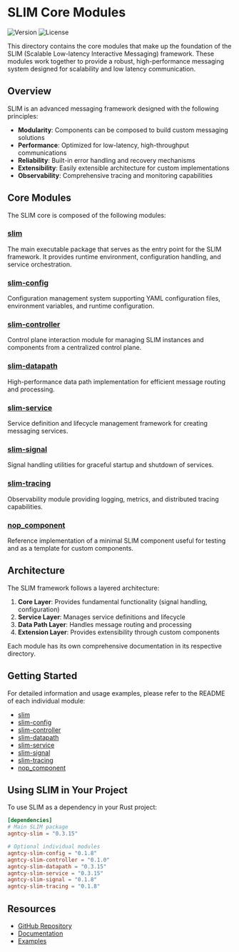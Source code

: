 # SLIM Core Modules

![Version](https://img.shields.io/badge/version-0.3.x-blue)
![License](https://img.shields.io/badge/license-Apache--2.0-green)

This directory contains the core modules that make up the foundation of the SLIM
(Scalable Low-latency Interactive Messaging) framework. These modules work
together to provide a robust, high-performance messaging system designed for
scalability and low latency communication.

## Overview

SLIM is an advanced messaging framework designed with the following principles:

- **Modularity**: Components can be composed to build custom messaging solutions
- **Performance**: Optimized for low-latency, high-throughput communications
- **Reliability**: Built-in error handling and recovery mechanisms
- **Extensibility**: Easily extensible architecture for custom implementations
- **Observability**: Comprehensive tracing and monitoring capabilities

## Core Modules

The SLIM core is composed of the following modules:

### [slim](./slim/)

The main executable package that serves as the entry point for the SLIM
framework. It provides runtime environment, configuration handling, and service
orchestration.

### [slim-config](./config/)

Configuration management system supporting YAML configuration files, environment
variables, and runtime configuration.

### [slim-controller](./controller/)

Control plane interaction module for managing SLIM instances and components from
a centralized control plane.

### [slim-datapath](./datapath/)

High-performance data path implementation for efficient message routing and
processing.

### [slim-service](./service/)

Service definition and lifecycle management framework for creating messaging
services.

### [slim-signal](./signal/)

Signal handling utilities for graceful startup and shutdown of services.

### [slim-tracing](./tracing/)

Observability module providing logging, metrics, and distributed tracing
capabilities.

### [nop_component](./nop_component/)

Reference implementation of a minimal SLIM component useful for testing and as a
template for custom components.

## Architecture

The SLIM framework follows a layered architecture:

1. **Core Layer**: Provides fundamental functionality (signal handling,
   configuration)
2. **Service Layer**: Manages service definitions and lifecycle
3. **Data Path Layer**: Handles message routing and processing
4. **Extension Layer**: Provides extensibility through custom components

Each module has its own comprehensive documentation in its respective directory.

## Getting Started

For detailed information and usage examples, please refer to the README of each
individual module:

- [slim](./slim/README.md)
- [slim-config](./config/README.md)
- [slim-controller](./controller/README.md)
- [slim-datapath](./datapath/README.md)
- [slim-service](./service/README.md)
- [slim-signal](./signal/README.md)
- [slim-tracing](./tracing/README.md)
- [nop_component](./nop_component/README.md)

## Using SLIM in Your Project

To use SLIM as a dependency in your Rust project:

```toml
[dependencies]
# Main SLIM package
agntcy-slim = "0.3.15"

# Optional individual modules
agntcy-slim-config = "0.1.8"
agntcy-slim-controller = "0.1.0"
agntcy-slim-datapath = "0.3.15"
agntcy-slim-service = "0.3.15"
agntcy-slim-signal = "0.1.8"
agntcy-slim-tracing = "0.1.8"
```

## Resources

- [GitHub Repository](https://github.com/agntcy/slim)
- [Documentation](https://docs.agntcy.ai/slim/)
- [Examples](https://github.com/agntcy/slim/tree/main/data-plane/examples)
